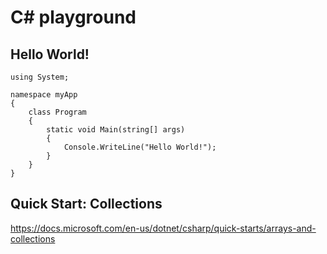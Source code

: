 # C# playground

## Hello World!

```
using System;

namespace myApp
{
    class Program
    {
        static void Main(string[] args)
        {
            Console.WriteLine("Hello World!");
        }
    }
}
```

## Quick Start: Collections

https://docs.microsoft.com/en-us/dotnet/csharp/quick-starts/arrays-and-collections